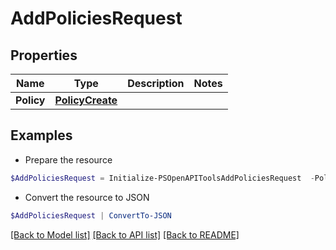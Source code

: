 # AddPoliciesRequest
## Properties

Name | Type | Description | Notes
------------ | ------------- | ------------- | -------------
**Policy** | [**PolicyCreate**](PolicyCreate.md) |  | 

## Examples

- Prepare the resource
```powershell
$AddPoliciesRequest = Initialize-PSOpenAPIToolsAddPoliciesRequest  -Policy null
```

- Convert the resource to JSON
```powershell
$AddPoliciesRequest | ConvertTo-JSON
```

[[Back to Model list]](../README.md#documentation-for-models) [[Back to API list]](../README.md#documentation-for-api-endpoints) [[Back to README]](../README.md)

